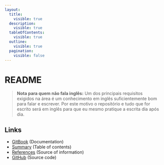 ```yaml
---
layout:
  title:
    visible: true
  description:
    visible: true
  tableOfContents:
    visible: true
  outline:
    visible: true
  pagination:
    visible: false
---
```


# README

> **Nota para quem não fala inglês:** Um dos principais requisitos exigidos na área é um conhecimento em inglês suficientemente bom para falar e escrever. Por este motivo o repositório e tudo que for escrito será em inglês para que eu mesmo pratique a escrita dia após dia.

## Links

* [GitBook](https://caioclopso.gitbook.io/programming-study/) (Documentation)
* [Summary](SUMMARY.md) (Table of contents)
* [References](references.md) (Source of information)
* [GitHub](https://github.com/clopso/programming-book) (Source code)
